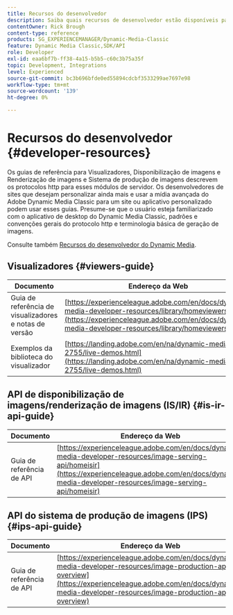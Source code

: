 ```yaml
---
title: Recursos do desenvolvedor
description: Saiba quais recursos de desenvolvedor estão disponíveis para o Dynamic Media.
contentOwner: Rick Brough
content-type: reference
products: SG_EXPERIENCEMANAGER/Dynamic-Media-Classic
feature: Dynamic Media Classic,SDK/API
role: Developer
exl-id: eaa6bf7b-ff38-4a15-b5b5-c60c3b75a35f
topic: Development, Integrations
level: Experienced
source-git-commit: bc3b696bfde0ed55894cdcbf3533299ae7697e98
workflow-type: tm+mt
source-wordcount: '139'
ht-degree: 0%

---
```


# Recursos do desenvolvedor {#developer-resources}

Os guias de referência para Visualizadores, Disponibilização de imagens e Renderização de imagens e Sistema de produção de imagens descrevem os protocolos http para esses módulos de servidor. Os desenvolvedores de sites que desejam personalizar ainda mais e usar a mídia avançada do Adobe Dynamic Media Classic para um site ou aplicativo personalizado podem usar esses guias. Presume-se que o usuário esteja familiarizado com o aplicativo de desktop do Dynamic Media Classic, padrões e convenções gerais do protocolo http e terminologia básica de geração de imagens.

Consulte também [Recursos do desenvolvedor do Dynamic Media](https://experienceleague.adobe.com/en/docs/dynamic-media-developer-resources).

## Visualizadores {#viewers-guide}

| Documento | Endereço da Web |
| --- | --- |
| Guia de referência de visualizadores e notas de versão | [https://experienceleague.adobe.com/en/docs/dynamic-media-developer-resources/library/homeviewers](https://experienceleague.adobe.com/en/docs/dynamic-media-developer-resources/library/homeviewers) |
| Exemplos da biblioteca do visualizador | [https://landing.adobe.com/en/na/dynamic-media/ctir-2755/live-demos.html](https://landing.adobe.com/en/na/dynamic-media/ctir-2755/live-demos.html) |

## API de disponibilização de imagens/renderização de imagens (IS/IR) {#is-ir-api-guide}

| Documento | Endereço da Web |
| --- | --- |
| Guia de referência de API | [https://experienceleague.adobe.com/en/docs/dynamic-media-developer-resources/image-serving-api/homeisir](https://experienceleague.adobe.com/en/docs/dynamic-media-developer-resources/image-serving-api/homeisir) |

## API do sistema de produção de imagens (IPS) {#ips-api-guide}

| Documento | Endereço da Web |
| --- | --- |
| Guia de referência de API | [https://experienceleague.adobe.com/en/docs/dynamic-media-developer-resources/image-production-api/c-overview](https://experienceleague.adobe.com/en/docs/dynamic-media-developer-resources/image-production-api/c-overview) |

<!-- ## Image Authoring {#ia}

| Document| Web address |
| --- | --- |
| User Guide | Contact Adobe Dynamic Media Classic technical support for this documentation. |
| Release Notes | Contact Adobe Dynamic Media Classic technical support for this documentation. |

## Dynamic Media Classic API {#dmc-api}

| Document | Web address |
| --- | --- |
| API Reference Guide | Contact Adobe Dynamic Media Classic technical support for documentation. |
 -->










<!-- 

**Web-to-Print**

|Document|Web address|
|--- |--- |
|Reference Guide|[https://www.adobe.com/go/learn_s7_webtoprint_en](https://www.adobe.com/go/learn_s7_webtoprint_en)| 

-->
